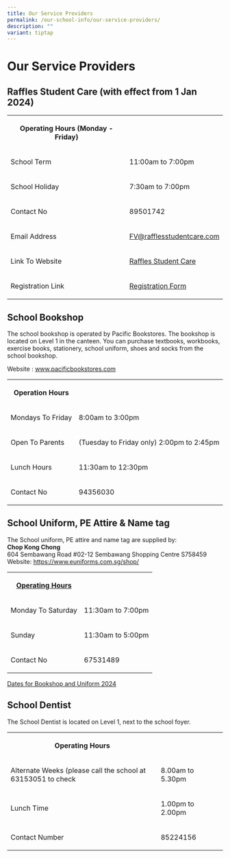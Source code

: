 ```yaml
---
title: Our Service Providers
permalink: /our-school-info/our-service-providers/
description: ""
variant: tiptap
---
```

<h1>Our Service Providers</h1>
<h2>Raffles Student Care (with effect from 1 Jan 2024)</h2>
<table style="minWidth: 50px">
<colgroup>
<col>
<col>
</colgroup>
<tbody>
<tr>
<th rowspan="1" colspan="1">
<p>Operating Hours (Monday - Friday)</p>
</th>
<th rowspan="1" colspan="1">
<p></p>
</th>
</tr>
<tr>
<td rowspan="1" colspan="1">
<p>School Term</p>
</td>
<td rowspan="1" colspan="1">
<p>11:00am to 7:00pm</p>
</td>
</tr>
<tr>
<td rowspan="1" colspan="1">
<p>School Holiday</p>
</td>
<td rowspan="1" colspan="1">
<p>7:30am to 7:00pm</p>
</td>
</tr>
<tr>
<td rowspan="1" colspan="1">
<p>Contact No</p>
</td>
<td rowspan="1" colspan="1">
<p>89501742</p>
</td>
</tr>
<tr>
<td rowspan="1" colspan="1">
<p>Email Address</p>
</td>
<td rowspan="1" colspan="1">
<p><a href="mailto:FV@rafflesstudentcare.com" rel="noopener noreferrer nofollow" target="_blank">FV@rafflesstudentcare.com</a>
</p>
</td>
</tr>
<tr>
<td rowspan="1" colspan="1">
<p>Link To Website</p>
</td>
<td rowspan="1" colspan="1">
<p><a href="http://www.rafflesstudentcare.com" rel="noopener noreferrer nofollow" target="_blank">Raffles Student Care</a>
</p>
</td>
</tr>
<tr>
<td rowspan="1" colspan="1">
<p>Registration Link</p>
</td>
<td rowspan="1" colspan="1">
<p><a href="http://www.rafflesstudentcare.com/Registration" rel="noopener noreferrer nofollow" target="_blank">Registration Form</a>
</p>
</td>
</tr>
</tbody>
</table>
<h2>School Bookshop</h2>
<p>The school bookshop is operated by Pacific Bookstores. The bookshop is
located on Level 1 in the canteen. You can purchase textbooks, workbooks,
exercise books, stationery, school uniform, shoes and socks from the school
bookshop.</p>
<p>Website&nbsp;:&nbsp;<a href="https://www.pacificbookstores.com/" rel="noopener noreferrer nofollow" target="_blank">www.pacificbookstores.com</a>
</p>
<table style="minWidth: 50px">
<colgroup>
<col>
<col>
</colgroup>
<tbody>
<tr>
<th rowspan="1" colspan="1">
<p>Operation Hours</p>
</th>
<th rowspan="1" colspan="1">
<p></p>
</th>
</tr>
<tr>
<td rowspan="1" colspan="1">
<p>Mondays To Friday</p>
</td>
<td rowspan="1" colspan="1">
<p>8:00am to 3:00pm</p>
</td>
</tr>
<tr>
<td rowspan="1" colspan="1">
<p>Open To Parents</p>
</td>
<td rowspan="1" colspan="1">
<p>(Tuesday to Friday only) 2:00pm to 2:45pm</p>
</td>
</tr>
<tr>
<td rowspan="1" colspan="1">
<p>Lunch Hours</p>
</td>
<td rowspan="1" colspan="1">
<p>11:30am to 12:30pm</p>
</td>
</tr>
<tr>
<td rowspan="1" colspan="1">
<p>Contact No</p>
</td>
<td rowspan="1" colspan="1">
<p>94356030</p>
</td>
</tr>
</tbody>
</table>
<h2>School Uniform, PE Attire &amp; Name tag</h2>
<p>The School uniform, PE attire and name tag are supplied by:
<br><strong>Chop Kong Chong</strong>
<br>604 Sembawang Road #02-12 Sembawang Shopping Centre S758459
<br>Website: <a href="https://www.euniforms.com.sg/shop/" rel="noopener noreferrer nofollow" target="_blank">https://www.euniforms.com.sg/shop/</a>
</p>
<table style="minWidth: 50px">
<colgroup>
<col>
<col>
</colgroup>
<tbody>
<tr>
<th rowspan="1" colspan="1">
<p><u>Operating Hours</u>
</p>
</th>
<th rowspan="1" colspan="1">
<p></p>
</th>
</tr>
<tr>
<td rowspan="1" colspan="1">
<p>Monday To Saturday</p>
</td>
<td rowspan="1" colspan="1">
<p>11:30am to 7:00pm</p>
</td>
</tr>
<tr>
<td rowspan="1" colspan="1">
<p>Sunday</p>
</td>
<td rowspan="1" colspan="1">
<p>11:30am to 5:00pm</p>
</td>
</tr>
<tr>
<td rowspan="1" colspan="1">
<p>Contact No</p>
</td>
<td rowspan="1" colspan="1">
<p>67531489</p>
</td>
</tr>
</tbody>
</table>
<p></p>
<p><a href="/files/Our school info/Dates_for_bookshop_and_uniform_2024.pdf" rel="noopener nofollow" target="_blank">Dates for Bookshop and Uniform 2024</a>
</p>
<p></p>
<h2>School Dentist</h2>
<p>The School Dentist is located on Level 1, next to the school foyer.</p>
<table style="minWidth: 75px">
<colgroup>
<col>
<col>
<col>
</colgroup>
<tbody>
<tr>
<th rowspan="1" colspan="1">
<p>Operating Hours</p>
</th>
<th rowspan="1" colspan="1">
<p></p>
</th>
<th rowspan="1" colspan="1">
<p></p>
</th>
</tr>
<tr>
<td rowspan="1" colspan="1">
<p>Alternate Weeks (please call the school at 63153051 to check</p>
</td>
<td rowspan="1" colspan="1">
<p>8.00am to 5.30pm</p>
</td>
<td rowspan="1" colspan="1">
<p></p>
</td>
</tr>
<tr>
<td rowspan="1" colspan="1">
<p>Lunch Time</p>
</td>
<td rowspan="1" colspan="1">
<p>1.00pm to 2.00pm</p>
</td>
<td rowspan="1" colspan="1">
<p></p>
</td>
</tr>
<tr>
<td rowspan="1" colspan="1">
<p>Contact Number</p>
</td>
<td rowspan="1" colspan="1">
<p>85224156</p>
</td>
<td rowspan="1" colspan="1">
<p></p>
</td>
</tr>
</tbody>
</table>
<p></p>
